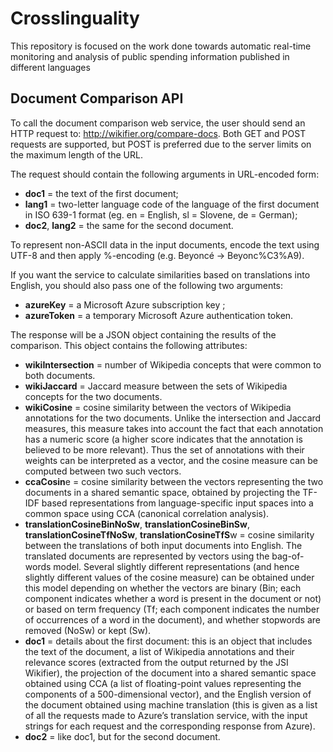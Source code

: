 # Crosslinguality
This repository is focused on the work done towards automatic real-time monitoring and analysis of public spending information published in different languages

## Document Comparison API

To call the document comparison web service, the user should send an HTTP request to: http://wikifier.org/compare-docs. Both GET and POST requests are supported, but POST is preferred due to the server limits on the maximum length of the URL.

The request should contain the following arguments in URL-encoded form:
- **doc1** = the text of the first document;
- **lang1** = two-letter language code of the language of the first document in ISO 639-1 format (eg. en = English, sl = Slovene, de = German);
- **doc2**, **lang2** = the same for the second document.

To represent non-ASCII data in the input documents, encode the text using UTF-8 and then apply %-encoding (e.g. Beyoncé -> Beyonc%C3%A9).

If you want the service to calculate similarities based on translations into English, you should also pass one of the following two arguments:
- **azureKey** =  a Microsoft Azure subscription key ;
- **azureToken** = a temporary Microsoft Azure authentication token.

The response will be a JSON object containing the results of the comparison. This object contains the following attributes:
- **wikiIntersection** = number of Wikipedia concepts that were common to both documents.
- **wikiJaccard** = Jaccard measure between the sets of Wikipedia concepts for the two documents.
- **wikiCosine** = cosine similarity between the vectors of Wikipedia annotations for the two documents. Unlike the intersection and Jaccard measures, this measure takes into account the fact that each annotation has a numeric score (a higher score indicates that the annotation is believed to be more relevant). Thus the set of annotations with their weights can be interpreted as a vector, and the cosine measure can be computed between two such vectors.
- **ccaCosin**e = cosine similarity between the vectors representing the two documents in a shared semantic space, obtained by projecting the TF-IDF based representations from language-specific input spaces into a common space using CCA (canonical correlation analysis).
- **translationCosineBinNoSw**, **translationCosineBinSw**, **translationCosineTfNoSw**, **translationCosineTfS**w = cosine similarity between the translations of both input documents into English. The translated documents are represented by vectors using the bag-of-words model. Several slightly different representations (and hence slightly different values of the cosine measure) can be obtained under this model depending on whether the vectors are binary (Bin; each component indicates whether a word is present in the document or not) or based on term frequency (Tf; each component indicates the number of occurrences of a word in the document), and whether stopwords are removed (NoSw) or kept (Sw). 
- **doc1** = details about the first document: this is an object that includes the text of the document, a list of Wikipedia annotations and their relevance scores (extracted from the output returned by the JSI Wikifier), the projection of the document into a shared semantic space obtained using CCA (a list of floating-point values representing the components of a 500-dimensional vector), and the English version of the document obtained using machine translation (this is given as a list of all the requests made to Azure’s translation service, with the input strings for each request and the corresponding response from Azure).
- **doc2** = like doc1, but for the second document.
